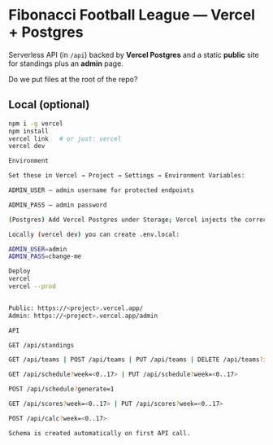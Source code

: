 # Fibonacci Football League — Vercel + Postgres

Serverless API (in `/api`) backed by **Vercel Postgres** and a static **public** site for standings plus an **admin** page.

Do we put files at the root of the repo?

## Local (optional)

```bash
npm i -g vercel
npm install
vercel link   # or just: vercel
vercel dev

Environment

Set these in Vercel → Project → Settings → Environment Variables:

ADMIN_USER – admin username for protected endpoints

ADMIN_PASS – admin password

(Postgres) Add Vercel Postgres under Storage; Vercel injects the correct env vars for @vercel/postgres.

Locally (vercel dev) you can create .env.local:

ADMIN_USER=admin
ADMIN_PASS=change-me

Deploy
vercel
vercel --prod


Public: https://<project>.vercel.app/
Admin: https://<project>.vercel.app/admin

API

GET /api/standings

GET /api/teams | POST /api/teams | PUT /api/teams | DELETE /api/teams?id=<id>

GET /api/schedule?week=<0..17> | PUT /api/schedule?week=<0..17>

POST /api/schedule?generate=1

GET /api/scores?week=<0..17> | PUT /api/scores?week=<0..17>

POST /api/calc?week=<0..17>

Schema is created automatically on first API call.
